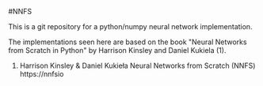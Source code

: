 #NNFS

This is a git repository for a python/numpy neural network implementation.

The implementations seen here are based on the book "Neural Networks from Scratch in Python" by Harrison Kinsley and Daniel Kukiela (1).

1. Harrison Kinsley & Daniel Kukieła Neural Networks from Scratch (NNFS) https://nnfsio
